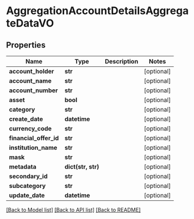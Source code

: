 # AggregationAccountDetailsAggregateDataVO

## Properties
Name | Type | Description | Notes
------------ | ------------- | ------------- | -------------
**account_holder** | **str** |  | [optional] 
**account_name** | **str** |  | [optional] 
**account_number** | **str** |  | [optional] 
**asset** | **bool** |  | [optional] 
**category** | **str** |  | [optional] 
**create_date** | **datetime** |  | [optional] 
**currency_code** | **str** |  | [optional] 
**financial_offer_id** | **str** |  | [optional] 
**institution_name** | **str** |  | [optional] 
**mask** | **str** |  | [optional] 
**metadata** | **dict(str, str)** |  | [optional] 
**secondary_id** | **str** |  | [optional] 
**subcategory** | **str** |  | [optional] 
**update_date** | **datetime** |  | [optional] 

[[Back to Model list]](../README.md#documentation-for-models) [[Back to API list]](../README.md#documentation-for-api-endpoints) [[Back to README]](../README.md)


